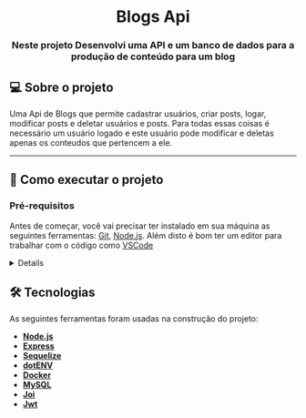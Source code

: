 
<h1 align="center">Blogs Api</h1>

<h3 align="center">Neste projeto Desenvolvi uma API e um banco de dados para a produção de conteúdo para um blog</h3>

## 💻 Sobre o projeto

Uma Api de Blogs que permite cadastrar usuários, criar posts, logar, modificar posts e deletar usuários e posts. 
Para todas essas coisas é necessário um usuário logado e este usuário pode modificar e deletas apenas os conteudos que pertencem a ele.

---
## 🚀 Como executar o projeto

### Pré-requisitos

Antes de começar, você vai precisar ter instalado em sua máquina as seguintes ferramentas:
[Git](https://git-scm.com), [Node.js](https://nodejs.org/en/). 
Além disto é bom ter um editor para trabalhar com o código como [VSCode](https://code.visualstudio.com/)
<details>

```bash

# Clone este repositório
$ git clone git@github.com:serjofrancisco/ProjectTrybe-BlogsApi.git

# Acesse a pasta do projeto no terminal/cmd
$ cd ProjectTrybe-BlogsApi

# Instale as dependências
$ npm install

# Suba os containers Docker da API e do banco de dados
$ docker-compose up -d

# Criar e popular o banco de dados
$ npm run prestart
$ npm run seed

# O servidor inciará na porta:3000 - acesse http://localhost:3000

# Caso queira executar a aplicação em modo de desenvolvimento
$ npm run debug

# O servidor inciará na porta:3001 - acesse http://localhost:3001

```
</details>

## 🛠 Tecnologias

As seguintes ferramentas foram usadas na construção do projeto:
-  **[Node.js](https://nodejs.org/en/)**
-    **[Express](https://expressjs.com/)**
-   **[Sequelize](https://sequelize.org/)**
-   **[dotENV](https://github.com/motdotla/dotenv)**
-   **[Docker](https://www.docker.com/)**
-   **[MySQL](https://www.mysql.com/)**
-   **[Joi](https://github.com/hapijs/joi)**
-   **[Jwt](https://jwt.io/)**

